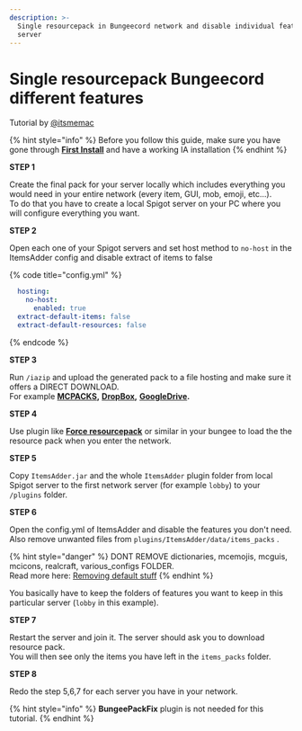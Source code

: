 ```yaml
---
description: >-
  Single resourcepack in Bungeecord network and disable individual features per
  server
---
```


# Single resourcepack Bungeecord different features

Tutorial by [@itsmemac](https://github.com/LoneDev6/Wiki-ItemsAdder/pull/35)

{% hint style="info" %}
Before you follow this guide, make sure you have gone through [**First Install**](https://itemsadder.devs.beer/first-install) and have a working IA installation
{% endhint %}

**STEP 1**

Create the final pack for your server locally which includes everything you would need in your entire network (every item, GUI, mob, emoji, etc...).\
To do that you have to create a local Spigot server on your PC where you will configure everything you want.

**STEP 2**

Open each one of your Spigot servers and set host method to `no-host` in the ItemsAdder config and disable extract of items to false

{% code title="config.yml" %}
```yaml
  hosting:
    no-host:
      enabled: true
  extract-default-items: false
  extract-default-resources: false
```
{% endcode %}

**STEP 3**

Run `/iazip` and upload the generated pack to a file hosting and make sure it offers a DIRECT DOWNLOAD.\
For example [**MCPACKS**](https://mc-packs.net/)**,** [**DropBox**](../../plugin-usage/resourcepack-hosting/resourcepack-on-dropbox.md)**,** [**GoogleDrive**](../../plugin-usage/resourcepack-hosting/google-drive-1.17.1+.md)**.**

**STEP 4**

Use plugin like [**Force resourcepack**](https://www.spigotmc.org/resources/force-resourcepacks.10499/) or similar in your bungee to load the the resource pack when you enter the network.

**STEP 5**

Copy `ItemsAdder.jar` and the whole `ItemsAdder` plugin folder from local Spigot server to the first network server (for example `lobby`) to your `/plugins` folder.

**STEP 6**

Open the config.yml of ItemsAdder and disable the features you don't need.\
Also remove unwanted files from `plugins/ItemsAdder/data/items_packs` .

{% hint style="danger" %}
DONT REMOVE dictionaries, mcemojis, mcguis, mcicons, realcraft, various\_configs FOLDER.\
Read more here: [Removing default stuff](../removing-default-stuff/)
{% endhint %}

You basically have to keep the folders of features you want to keep in this particular server (`lobby` in this example).

**STEP 7**

Restart the server and join it. The server should ask you to download resource pack.\
You will then see only the items you have left in the `items_packs` folder.

**STEP 8**

Redo the step 5,6,7 for each server you have in your network.

{% hint style="info" %}
**BungeePackFix** plugin is not needed for this tutorial.
{% endhint %}
